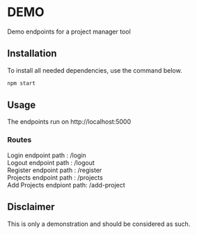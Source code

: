 # DEMO

Demo endpoints for a project manager tool

## Installation
To install all needed dependencies, use the command below. 
```bash
npm start
```

## Usage
The endpoints run on http://localhost:5000
  ### Routes
  Login endpoint path : /login <br/>
  Logout endpoint path : /logout <br/>
  Register endpoint path : /register <br/>
  Projects endpoint path : /projects <br/>
  Add Projects endpiont path: /add-project

## Disclaimer
This is only a demonstration and should be considered as such.
